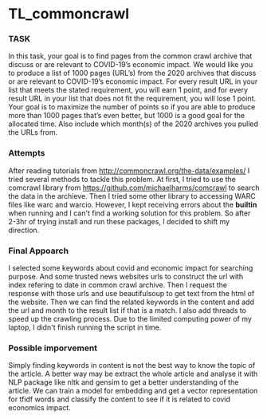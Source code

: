 # TL_commoncrawl
### TASK
In this task, your goal is to find pages from the ​common crawl archive​ that discuss ​or are relevant to COVID-19’s economic impact. We would like you to produce a list of 1000 pages (URL’s) from the ​2020 archives​ that discuss or are relevant to COVID-19’s economic impact. For every result URL in your list that meets the stated requirement, you will earn 1 point, and for every result URL in your list that does not fit the requirement, you will lose 1 point. Your goal is to maximize the number of points so if you are able to produce more than 1000 pages that’s even better, but 1000 is a good goal for the allocated time. Also include which month(s) of the 2020 archives you pulled the URLs from.
### Attempts
After reading tutorials from http://commoncrawl.org/the-data/examples/ I tried several methods to tackle this problem.
At first, I tried to use the comcrawl library from https://github.com/michaelharms/comcrawl to search the data in the archieve. Then I tried some other library to accessing WARC files like warc and warcio. However, I kept receiving errors about the __builtin__ when running and I can't find a working solution for this problem. So after 2-3hr of trying install and run these packages, I decided to shift my direction.
### Final Appoarch
I selected some keywords about covid and economic impact for searching purpose. And some trusted news websites urls to construct the url with index refering to date in common crawl archive. Then I request the response with those urls and use beautifulsoup to get text from the html of the website. Then we can find the related keywords in the content and add the url and month to the result list if that is a match. I also add threads to speed up the crawling process. Due to the limited computing power of my laptop, I didn't finish running the script in time.
### Possible imporvement
Simply finding keywords in content is not the best way to know the topic of the article. A better way may be extract the whole article and analyse it with NLP package like nltk and gensim to get a better understanding of the article. We can train a model for embedding and get a vector representation for tfidf words and classify the content to see if it is related to covid economics impact.
